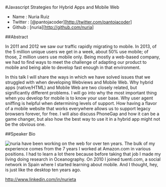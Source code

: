 #Javascript Strategies for Hybrid Apps and Mobile Web

* Name      : Nuria Ruiz
* Twitter   : [@pantojacoder][http://twitter.com/pantojacoder]
* Github    : [nuria][http://github.com/nuria]

##Abstract

In 2011 and 2012 we saw our traffic rapidly migrating to mobile. In 2013, of the 5 million 
unique users we get in a week, about 50% use mobile; of those, 2 million users use mobile only. 
Being mostly a web-based company, we had to find ways to meet the challenge of adapting 
our product to mobile and being able to develop fast enough in that environment.

In this talk I will share the ways in which we have solved issues that we struggled 
with when developing Webviews and Mobile Web. Why hybrid apps (native/HTML) and Mobile Web 
are two closely related, but significantly different problems. I will go into why the most important thing 
when you develop for mobile is to know your user base. Why user agent sniffing is helpful when determining 
levels of support. How having a flavor of a mobile website that works everywhere allows us to support legacy 
browsers forever, for free. I will also discuss PhoneGap and how it can be a game changer, but also how 
the best way to use it in a hybrid app might not be the obvious one. 


##Speaker Bio

![nuria](images/nuria.png)
 have been working on the web for over ten years. The bulk of my experience comes from the 7 years 
 I worked at Amazon.com in various positions. I had to learn a lot there because before taking that job 
 I made my living doing research in Oceanography. On 2010 I joined tuenti.com, a social network in Spain where 
 I started learning about mobile. And I thought, hey, is just like the desktop ten years ago.
 
 http://www.linkedin.com/in/nurieta

[@pantojacoder]:http://twitter.com/pantojacoder
[nuria]:http://github.com/nuria

